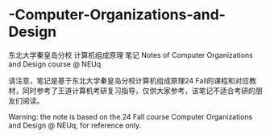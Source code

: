 # -Computer-Organizations-and-Design
东北大学秦皇岛分校 计算机组成原理 笔记 Notes of Computer Organizations and Design course @ NEUq


请注意，笔记是基于东北大学秦皇岛分校计算机组成原理24 Fall的课程和对应教材，同时参考了王道计算机考研复习指导，仅供大家参考，该笔记不适合考研的朋友们阅读。


Warning: the note is based on the 24 Fall course Computer Organizations and Design @ NEUq, for reference only.
